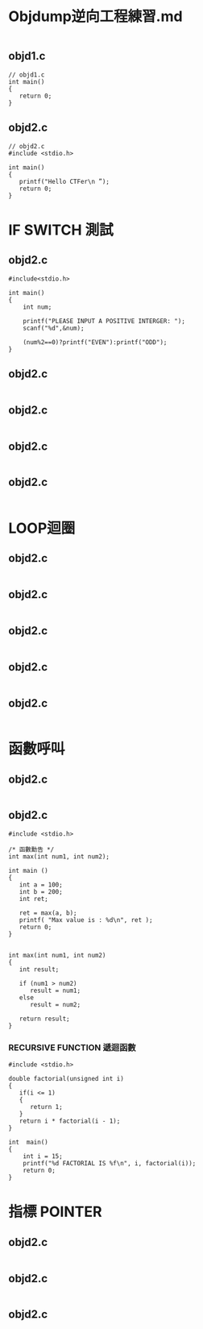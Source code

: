 
# Objdump逆向工程練習.md
```

```
## objd1.c
```
// objd1.c
int main()
{
   return 0;
}
```
## objd2.c
```
// objd2.c
#include <stdio.h>

int main()
{
   printf("Hello CTFer\n ”);
   return 0;
}
```
# IF SWITCH 測試


## objd2.c
```
#include<stdio.h>
 
int main()
{
    int num;
 
    printf("PLEASE INPUT A POSITIVE INTERGER: ");
    scanf("%d",&num);
 
    (num%2==0)?printf("EVEN"):printf("ODD");
}
```

## objd2.c
```

```

## objd2.c
```

```

## objd2.c
```

```

## objd2.c
```

```
# LOOP迴圈


## objd2.c
```

```


## objd2.c
```

```


## objd2.c
```

```
## objd2.c
```

```


## objd2.c
```

```

# 函數呼叫


## objd2.c
```

```

## objd2.c
```
#include <stdio.h>

/* 函數勳告 */
int max(int num1, int num2);
 
int main ()
{
   int a = 100;
   int b = 200;
   int ret;
 
   ret = max(a, b); 
   printf( "Max value is : %d\n", ret );
   return 0;
}
 

int max(int num1, int num2) 
{
   int result;
 
   if (num1 > num2)
      result = num1;
   else
      result = num2;
 
   return result; 
}
```
### RECURSIVE FUNCTION 遞迴函數
```
#include <stdio.h>
 
double factorial(unsigned int i)
{
   if(i <= 1)
   {
      return 1;
   }
   return i * factorial(i - 1);
}

int  main()
{
    int i = 15;
    printf("%d FACTORIAL IS %f\n", i, factorial(i));
    return 0;
}
```
# 指標 POINTER

## objd2.c
```

```


## objd2.c
```

```


## objd2.c
```

```

